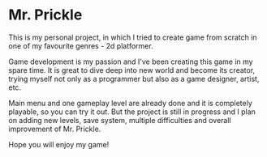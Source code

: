 # Mr. Prickle

This is my personal project, in which I tried to create game from scratch in one of my favourite genres - 2d platformer. 

Game development is my passion and I've been creating this game in my spare time. It is great to dive deep into new world and become its creator, trying myself not only as a programmer but also as a game designer, artist, etc.

Main menu and one gameplay level are already done and it is completely playable, so you can try it out. But the project is still in progress and I plan on adding new levels, save system, multiple difficulties and overall improvement of Mr. Prickle.

Hope you will enjoy my game!
